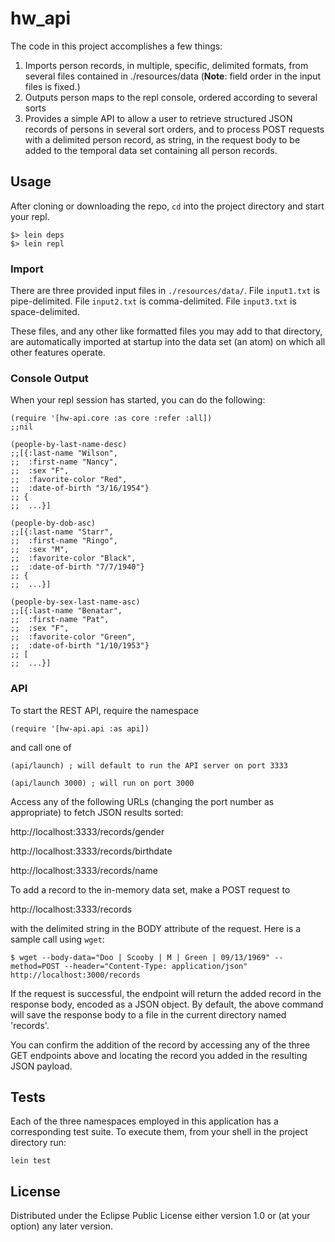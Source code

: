 # hw_api

The code in this project accomplishes a few things:

1. Imports person records, in multiple, specific, delimited formats, from several files contained in ./resources/data (**Note**: field order in the input files is fixed.)
2. Outputs person maps to the repl console, ordered according to several sorts
3. Provides a simple API to allow a user to retrieve structured JSON records of persons in several sort orders, and to process POST requests with a delimited person record, as string, in the request body to be added to the temporal data set containing all person records.

## Usage

After cloning or downloading the repo, `cd` into the project directory and start your repl.

```
$> lein deps
$> lein repl
```

### Import

There are three provided input files in `./resources/data/`. File `input1.txt` is pipe-delimited. File `input2.txt` is comma-delimited. File `input3.txt` is space-delimited.

These files, and any other like formatted files you may add to that directory, are automatically imported at startup into the data set (an atom) on which all other features operate. 

### Console Output

When your repl session has started, you can do the following:

```
(require '[hw-api.core :as core :refer :all])
;;nil

(people-by-last-name-desc)
;;[{:last-name "Wilson",
;;  :first-name "Nancy",
;;  :sex "F",
;;  :favorite-color "Red",
;;  :date-of-birth "3/16/1954"}
;; {
;;  ...}]

(people-by-dob-asc)
;;[{:last-name "Starr",
;;  :first-name "Ringo",
;;  :sex "M",
;;  :favorite-color "Black",
;;  :date-of-birth "7/7/1940"}
;; {
;;  ...}]

(people-by-sex-last-name-asc)
;;[{:last-name "Benatar",
;;  :first-name "Pat",
;;  :sex "F",
;;  :favorite-color "Green",
;;  :date-of-birth "1/10/1953"}
;; [
;;  ...}]
```

### API

To start the REST API, require the namespace

`(require '[hw-api.api :as api])`

and call one of

```
(api/launch) ; will default to run the API server on port 3333

(api/launch 3000) ; will run on port 3000
```

Access any of the following URLs (changing the port number as appropriate) to fetch JSON results sorted:


http://localhost:3333/records/gender

http://localhost:3333/records/birthdate

http://localhost:3333/records/name


To add a record to the in-memory data set, make a POST request to

http://localhost:3333/records

with the delimited string in the BODY attribute of the request. Here is a sample call using `wget`:

```
$ wget --body-data="Doo | Scooby | M | Green | 09/13/1969" --method=POST --header="Content-Type: application/json" http://localhost:3000/records
```

If the request is successful, the endpoint will return the added record in the response body, encoded as a JSON object. By default, the above command will save the response body to a file in the current directory named 'records'. 

You can confirm the addition of the record by accessing any of the three GET endpoints above and locating the record you added in the resulting JSON payload.


## Tests

Each of the three namespaces employed in this application has a corresponding test suite. To execute them, from your shell in the project directory run:

`lein test`



## License

Distributed under the Eclipse Public License either version 1.0 or (at
your option) any later version.
